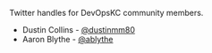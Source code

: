 Twitter handles for DevOpsKC community members.

* Dustin Collins - [@dustinmm80](https://twitter.com/dustinmm80)
* Aaron Blythe - [@ablythe](https://twitter.com/ablythe)
